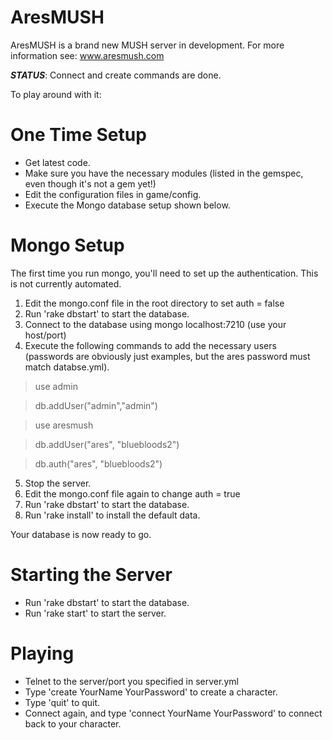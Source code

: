 AresMUSH
========

AresMUSH is a brand new MUSH server in development.  For more information see:  www.aresmush.com

***STATUS***:  Connect and create commands are done.

To play around with it:

# One Time Setup

* Get latest code.
* Make sure you have the necessary modules (listed in the gemspec, even though it's not a gem yet!)
* Edit the configuration files in game/config.
* Execute the Mongo database setup shown below.

# Mongo Setup

The first time you run mongo, you'll need to set up the authentication.  This is not currently automated.

1. Edit the mongo.conf file in the root directory to set auth = false
2. Run 'rake dbstart' to start the database.
3. Connect to the database using mongo localhost:7210  (use your host/port)
4. Execute the following commands to add the necessary users (passwords are obviously just examples, but the ares password must match databse.yml).

> use admin

> db.addUser("admin","admin")

> use aresmush

> db.addUser("ares", "bluebloods2")

> db.auth("ares", "bluebloods2")

5. Stop the server.
6. Edit the mongo.conf file again to change auth = true
7. Run 'rake dbstart' to start the database.
8. Run 'rake install' to install the default data.

Your database is now ready to go.

# Starting the Server

* Run 'rake dbstart' to start the database.
* Run 'rake start' to start the server.

# Playing

* Telnet to the server/port you specified in server.yml
* Type 'create YourName YourPassword' to create a character.
* Type 'quit' to quit.
* Connect again, and type 'connect YourName YourPassword' to connect back to your character.
